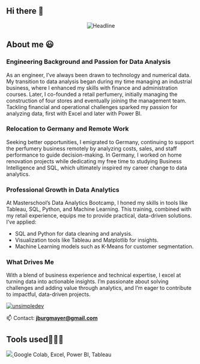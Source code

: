 ## Hi there 👋

<div align=center>
        <img src="https://readme-typing-svg.herokuapp.com?color=%236FDA44&size=32&center=true&vCenter=true&width=800&height=50&lines=I'm+John+%F0%9F%91%8B;Data+Analyst;Your+new+team+member;Retail+and+Business+Experience;Problem+Solver;Analytical+Thinking" alt="Headline" />
    </div>

<h2>About me 😃</h2>
<!--Intro start-->

<p align="left">

### Engineering Background and Passion for Data Analysis
        
As an engineer, I’ve always been drawn to technology and numerical data. My transition to data analysis began during my time managing an industrial business, where I enhanced my skills with finance and administration courses. Later, I co-founded a retail perfumery, initially managing the construction of four stores and eventually joining the management team. Tackling financial and operational challenges sparked my passion for analyzing data, first with Excel and later with Power BI.

### Relocation to Germany and Remote Work

Seeking better opportunities, I emigrated to Germany, continuing to support the perfumery business remotely by analyzing costs, sales, and staff performance to guide decision-making. In Germany, I worked on home renovation projects while dedicating my free time to studying Business Intelligence and SQL, which ultimately inspired my career change to data analytics.

### Professional Growth in Data Analytics

At Masterschool’s Data Analytics Bootcamp, I honed my skills in tools like Tableau, SQL, Python, and Machine Learning. This training, combined with my retail experience, equips me to provide practical, data-driven solutions. I’ve applied:
   - SQL and Python for data cleaning and analysis.
   - Visualization tools like Tableau and Matplotlib for insights.
   - Machine Learning models such as K-Means for customer segmentation.

### What Drives Me

With a blend of business experience and technical expertise, I excel at turning data into actionable insights. I’m passionate about solving challenges and adding value through analytics, and I’m eager to contribute to impactful, data-driven projects.

<a href="https://www.linkedin.com/in/jburgmayer" target="blank"><img align="center" src="https://img.shields.io/badge/LinkedIn-0077B5?style=for-the-badge&logo=linkedin&logoColor=white" alt="unsimpledev"/></a>

📫 Contact: **jburgmayer@gmail.com**
<!--Intro end-->
  </p>

  <h2 >Tools used👨🏻‍💻</h2>
<!--tech stack icons-->
<p align="left">
        
  <a href="https://skillicons.dev">
    <img src="https://skillicons.dev/icons?i=py,mysql,sqlite,postgres,vscode,windows,autocad&perline=12" />
  </a>Google Colab, Excel, Power BI, Tableau
</p>
<br>
<!-------------------------->
